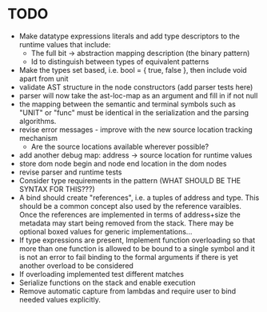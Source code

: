 # TODO
* Make datatype expressions literals and add type descriptors to the runtime values that include:
    * The full bit -> abstraction mapping description (the binary pattern)
    * Id to distinguish between types of equivalent patterns
* Make the types set based, i.e. bool = { true, false }, then include void apart from unit
* validate AST structure in the node constructors (add parser tests here)
* parser will now take the ast-loc-map as an argument and fill in if not null
* the mapping between the semantic and terminal symbols such as "UNIT" or "func" must be
  identical in the serialization and the parsing algorithms.
* revise error messages - improve with the new source location tracking mechanism
    * Are the source locations available wherever possible?
* add another debug map: address -> source location for runtime values
* store dom node begin and node end location in the dom nodes
* revise parser and runtime tests
* Consider type requirements in the pattern (WHAT SHOULD BE THE SYNTAX FOR THIS???)
* A bind should create "references", i.e. a tuples of address and type.
  This should be a common concept also used by the reference varaibles. Once
  the references are implemented in terms of address+size the metadata may start
  being removed from the stack. There may be optional boxed values for generic
  implementations...
* If type expressions are present, Implement function overloading so that more than one function is allowed
  to be bound to a single symbol and it is not an error to fail binding to the formal arguments if there
  is yet another overload to be considered
* If overloading implemented test different matches
* Serialize functions on the stack and enable execution
* Remove automatic capture from lambdas and require user to bind needed values explicitly.
